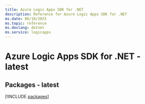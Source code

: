 ```yaml
---
title: Azure Logic Apps SDK for .NET
description: Reference for Azure Logic Apps SDK for .NET
ms.date: 06/10/2025
ms.topic: reference
ms.devlang: dotnet
ms.service: logicapps
---
```

# Azure Logic Apps SDK for .NET - latest
## Packages - latest
[!INCLUDE [packages](logic-apps-index.md)]